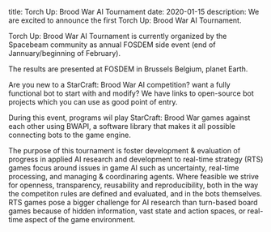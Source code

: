 title: Torch Up: Brood War AI Tournament
date: 2020-01-15
description: We are excited to announce the first Torch Up: Brood War AI Tournament.

Torch Up: Brood War AI Tournament is currently organized by the Spacebeam community as annual FOSDEM side event (end of Jannuary/beginning of February).

The results are presented at FOSDEM in Brussels Belgium, planet Earth.

Are you new to a StarCraft: Brood War AI competition? want a fully functional bot to start with and modify? We have links to open-source bot projects which you can use as good point of entry.

During this event, programs wil play StarCraft: Brood War games against each other using BWAPI, a software library that makes it all possible connecting bots to the game engine.

The purpose of this tournament is foster development & evaluation of progress in applied AI research and development to real-time strategy (RTS) games focus around issues in game AI such as uncertainty, real-time processing, and managing & coordinaring agents. Where feasible we strive for openness, transparency, reusability and reproducibility, both in the way the competiton rules are defined and evaluated, and in the bots themselves. RTS games pose a bigger challenge for AI research than turn-based board games because of hidden information, vast state and action spaces, or real-time aspect of the game environment. 


